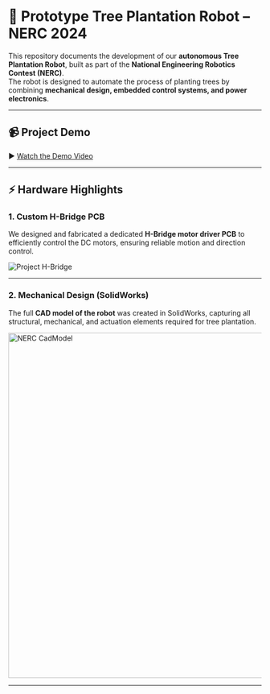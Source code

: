 # 🌱 Prototype Tree Plantation Robot – NERC 2024  

This repository documents the development of our **autonomous Tree Plantation Robot**, built as part of the **National Engineering Robotics Contest (NERC)**.  
The robot is designed to automate the process of planting trees by combining **mechanical design, embedded control systems, and power electronics**.  

---

## 📹 Project Demo
▶️ [Watch the Demo Video](https://github.com/user-attachments/assets/70b63c17-855c-469e-97fd-abc59aced5a9)

---

## ⚡ Hardware Highlights

### 1. Custom H-Bridge PCB  
We designed and fabricated a dedicated **H-Bridge motor driver PCB** to efficiently control the DC motors, ensuring reliable motion and direction control.  

![Project H-Bridge](https://github.com/user-attachments/assets/521d8635-7450-40ca-8653-9cb3a01cbd0c)

---

### 2. Mechanical Design (SolidWorks)  
The full **CAD model of the robot** was created in SolidWorks, capturing all structural, mechanical, and actuation elements required for tree plantation.  

<img width="830" height="686" alt="NERC CadModel" src="https://github.com/user-attachments/assets/b3af62b1-fde0-40e2-bfc6-b9efc4fb668a" />

---
